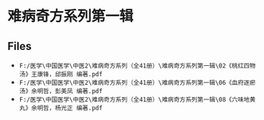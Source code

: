 # 难病奇方系列第一辑

## Files

- `F:/医学\中国医学\中医2\难病奇方系列（全41册）\难病奇方系列第一辑\02《桃红四物汤》王康锋，邱振刚 编著.pdf`
- `F:/医学\中国医学\中医2\难病奇方系列（全41册）\难病奇方系列第一辑\06《血府逐瘀汤》余明哲，彭美凤 编著.pdf`
- `F:/医学\中国医学\中医2\难病奇方系列（全41册）\难病奇方系列第一辑\08《六味地黄丸》余明哲，杨光正 编著.pdf`
